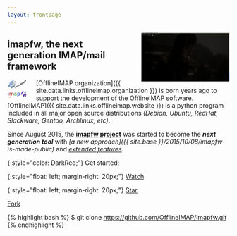 ```yaml
---
layout: frontpage
---
```


<img src="/images/imapfw.gif" alt="alt text" style="float: right; margin-left: 25px; align: bottom;" width="200" />

## imapfw, the next generation IMAP/mail framework

<a href="{{ site.data.links.organization }}"><img src="/images/logo/offlineimap-organization-scalable.png" style="float: left; margin-right: 20px;" width="45" /></a>


[OfflineIMAP organization]({{ site.data.links.offlineimap.organization }}) is born years ago to support the development of the OfflineIMAP software.
[OfflineIMAP]({{ site.data.links.offlineimap.website }}) is a python program included in all major open source distributions *(Debian, Ubuntu, RedHat, Slackware, Gentoo, Archlinux, etc)*.

Since August 2015, the **[imapfw project](https://github.com/OfflineIMAP/imapfw)** was started to become the ***next generation tool*** with *[a new approach]({{ site.base }}/2015/10/08/imapfw-is-made-public)* and *[extended features](https://gist.github.com/nicolas33/003f1b7184c7dfb26192)*.

{:style="color: DarkRed;"}
Get started:

{:style="float: left; margin-right: 20px;"}
<a class="github-button" href="https://github.com/OfflineIMAP/imapfw"
data-icon="octicon-eye" data-style="mega"
data-count-href="/OfflineIMAP/imapfw/watchers"
data-count-api="/repos/OfflineIMAP/imapfw#subscribers_count"
data-count-aria-label="# watchers on GitHub" aria-label="Watch
OfflineIMAP/imapfw on GitHub">Watch</a>

{:style="float: left; margin-right: 20px;"}
<a class="github-button" href="https://github.com/OfflineIMAP/imapfw"
data-icon="octicon-star" data-style="mega"
data-count-href="/OfflineIMAP/imapfw/stargazers"
data-count-api="/repos/OfflineIMAP/imapfw#stargazers_count"
data-count-aria-label="# stargazers on GitHub" aria-label="Star
OfflineIMAP/imapfw on GitHub">Star</a>

<a class="github-button" href="https://github.com/OfflineIMAP/imapfw/fork"
data-icon="octicon-repo-forked" data-style="mega"
data-count-href="/OfflineIMAP/imapfw/network"
data-count-api="/repos/OfflineIMAP/imapfw#forks_count" data-count-aria-label="#
forks on GitHub" aria-label="Fork OfflineIMAP/imapfw on GitHub">Fork</a>

<script async defer id="github-bjs" src="https://buttons.github.io/buttons.js"></script>

{% highlight bash %}
$ git clone https://github.com/OfflineIMAP/imapfw.git
{% endhighlight %}

<!--
   -<iframe frameborder="0" width="320" height="180" src="//www.dailymotion.com/embed/video/x3gpqqs" allowfullscreen></iframe><br /><a href="http://www.dailymotion.com/video/x3gpqqs_introduce-imapfw-syncaccounts_tech" target="_blank">introduce imapfw syncAccounts</a> <i>by <a href="http://www.dailymotion.com/offlineimap-project" target="_blank">offlineimap-project</a></i>
	 -->
